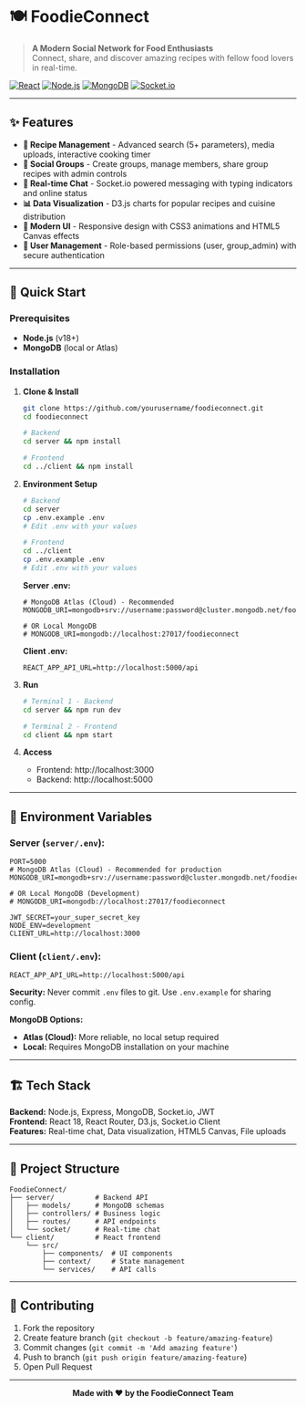 # 🍽️ FoodieConnect

> **A Modern Social Network for Food Enthusiasts**  
> Connect, share, and discover amazing recipes with fellow food lovers in real-time.

[![React](https://img.shields.io/badge/React-18.0-blue.svg)](https://reactjs.org/)
[![Node.js](https://img.shields.io/badge/Node.js-18.0-green.svg)](https://nodejs.org/)
[![MongoDB](https://img.shields.io/badge/MongoDB-6.0-green.svg)](https://mongodb.com/)
[![Socket.io](https://img.shields.io/badge/Socket.io-4.0-black.svg)](https://socket.io/)

---

## ✨ Features

- **🍳 Recipe Management** - Advanced search (5+ parameters), media uploads, interactive cooking timer
- **👥 Social Groups** - Create groups, manage members, share group recipes with admin controls
- **💬 Real-time Chat** - Socket.io powered messaging with typing indicators and online status
- **📊 Data Visualization** - D3.js charts for popular recipes and cuisine distribution
- **🎨 Modern UI** - Responsive design with CSS3 animations and HTML5 Canvas effects
- **🔐 User Management** - Role-based permissions (user, group_admin) with secure authentication

---

## 🚀 Quick Start

### Prerequisites
- **Node.js** (v18+)
- **MongoDB** (local or Atlas)

### Installation

1. **Clone & Install**
   ```bash
   git clone https://github.com/yourusername/foodieconnect.git
   cd foodieconnect
   
   # Backend
   cd server && npm install
   
   # Frontend  
   cd ../client && npm install
   ```

2. **Environment Setup**
   ```bash
   # Backend
   cd server
   cp .env.example .env
   # Edit .env with your values
   
   # Frontend
   cd ../client
   cp .env.example .env
   # Edit .env with your values
   ```

   **Server .env:**
   ```env
   # MongoDB Atlas (Cloud) - Recommended
   MONGODB_URI=mongodb+srv://username:password@cluster.mongodb.net/foodieconnect
   
   # OR Local MongoDB
   # MONGODB_URI=mongodb://localhost:27017/foodieconnect
   ```

   **Client .env:**
   ```env
   REACT_APP_API_URL=http://localhost:5000/api
   ```

3. **Run**
   ```bash
   # Terminal 1 - Backend
   cd server && npm run dev
   
   # Terminal 2 - Frontend
   cd client && npm start
   ```

4. **Access**
   - Frontend: http://localhost:3000
   - Backend: http://localhost:5000

---

## 🔐 Environment Variables

### Server (`server/.env`):
```env
PORT=5000
# MongoDB Atlas (Cloud) - Recommended for production
MONGODB_URI=mongodb+srv://username:password@cluster.mongodb.net/foodieconnect

# OR Local MongoDB (Development)
# MONGODB_URI=mongodb://localhost:27017/foodieconnect

JWT_SECRET=your_super_secret_key
NODE_ENV=development
CLIENT_URL=http://localhost:3000
```

### Client (`client/.env`):
```env
REACT_APP_API_URL=http://localhost:5000/api
```

**Security:** Never commit `.env` files to git. Use `.env.example` for sharing config.

**MongoDB Options:**
- **Atlas (Cloud):** More reliable, no local setup required
- **Local:** Requires MongoDB installation on your machine

---

## 🏗️ Tech Stack

**Backend:** Node.js, Express, MongoDB, Socket.io, JWT  
**Frontend:** React 18, React Router, D3.js, Socket.io Client  
**Features:** Real-time chat, Data visualization, HTML5 Canvas, File uploads

---

## 📁 Project Structure

```
FoodieConnect/
├── server/          # Backend API
│   ├── models/      # MongoDB schemas
│   ├── controllers/ # Business logic
│   ├── routes/      # API endpoints
│   └── socket/      # Real-time chat
└── client/          # React frontend
    └── src/
        ├── components/  # UI components
        ├── context/     # State management
        └── services/    # API calls
```

---

## 🤝 Contributing

1. Fork the repository
2. Create feature branch (`git checkout -b feature/amazing-feature`)
3. Commit changes (`git commit -m 'Add amazing feature'`)
4. Push to branch (`git push origin feature/amazing-feature`)
5. Open Pull Request


---

<div align="center">

**Made with ❤️ by the FoodieConnect Team**

</div>
